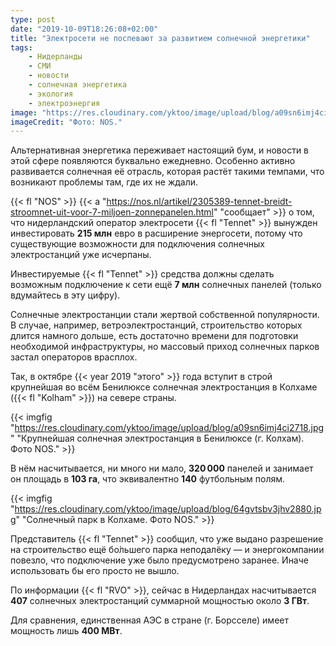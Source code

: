 ```yaml
---
type: post
date: "2019-10-09T18:26:08+02:00"
title: "Электросети не поспевают за развитием солнечной энергетики"
tags:
    - Нидерланды
    - СМИ
    - новости
    - солнечная энергетика
    - экология
    - электроэнергия
image: "https://res.cloudinary.com/yktoo/image/upload/blog/a09sn6imj4ci2718.jpg"
imageCredit: "Фото: NOS."
---
```


Альтернативная энергетика переживает настоящий бум, и новости в этой сфере появляются буквально ежедневно. Особенно активно развивается солнечная её отрасль, которая растёт такими темпами, что возникают проблемы там, где их не ждали.

{{< fl "NOS" >}} {{< a "https://nos.nl/artikel/2305389-tennet-breidt-stroomnet-uit-voor-7-miljoen-zonnepanelen.html" "сообщает" >}} о том, что нидерландский оператор электросети {{< fl "Tennet" >}} вынужден инвестировать **215 млн** евро в расширение энергосети, потому что существующие возможности для подключения солнечных электростанций уже исчерпаны.

<!--more-->

Инвестируемые {{< fl "Tennet" >}} средства должны сделать возможным подключение к сети ещё **7 млн** солнечных панелей (только вдумайтесь в эту цифру).

Солнечные электростанции стали жертвой собственной популярности. В случае, например, ветроэлектростанций, строительство которых длится намного дольше, есть достаточно времени для подготовки необходимой инфраструктуры, но массовый приход солнечных парков застал операторов врасплох.

Так, в октябре {{< year 2019 "этого" >}} года вступит в строй крупнейшая во всём Бенилюксе солнечная электростанция в Колхаме ({{< fl "Kolham" >}}) на севере страны.

{{< imgfig "https://res.cloudinary.com/yktoo/image/upload/blog/a09sn6imj4ci2718.jpg" "Крупнейшая солнечная электростанция в Бенилюксе (г. Колхам). Фото NOS." >}}

В нём насчитывается, ни много ни мало, **320 000** панелей и занимает он площадь в **103 га**, что эквивалентно **140** футбольным полям.

{{< imgfig "https://res.cloudinary.com/yktoo/image/upload/blog/64gvtsbv3jhv2880.jpg" "Солнечный парк в Колхаме. Фото NOS." >}}

Представитель {{< fl "Tennet" >}} сообщил, что уже выдано разрешение на строительство ещё бо́льшего парка неподалёку — и энергокомпании повезло, что подключение уже было предусмотрено заранее. Иначе использовать бы его просто не вышло.

По информации {{< fl "RVO" >}}, сейчас в Нидерландах насчитывается **407** солнечных электростанций суммарной мощностью около **3 ГВт**.

Для сравнения, единственная АЭС в стране (г. Борсселе) имеет мощность лишь **400 МВт**.